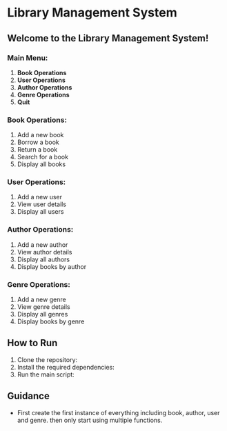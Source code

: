 # Library Management System

## Welcome to the Library Management System!

### Main Menu:
1. **Book Operations**
2. **User Operations**
3. **Author Operations**
4. **Genre Operations**
5. **Quit**

### Book Operations:
1. Add a new book
2. Borrow a book
3. Return a book
4. Search for a book
5. Display all books

### User Operations:
1. Add a new user
2. View user details
3. Display all users

### Author Operations:
1. Add a new author
2. View author details
3. Display all authors
4. Display books by author

### Genre Operations:
1. Add a new genre
2. View genre details
3. Display all genres
4. Display books by genre


## How to Run

1. Clone the repository:
2. Install the required dependencies:
3. Run the main script:

## Guidance

- First create the first instance of everything including book, author, user and genre. then only start using multiple functions.
